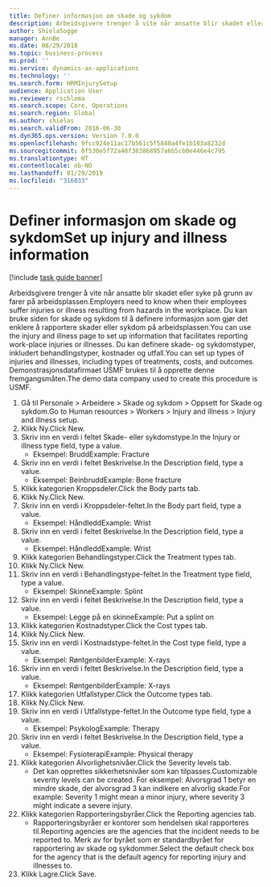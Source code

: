 ```yaml
---
title: Definer informasjon om skade og sykdom
description: Arbeidsgivere trenger å vite når ansatte blir skadet eller syke på grunn av farer på arbeidsplassen.
author: ShielaSogge
manager: AnnBe
ms.date: 08/29/2018
ms.topic: business-process
ms.prod: ''
ms.service: dynamics-ax-applications
ms.technology: ''
ms.search.form: HRMInjurySetup
audience: Application User
ms.reviewer: rschloma
ms.search.scope: Core, Operations
ms.search.region: Global
ms.author: shielas
ms.search.validFrom: 2016-06-30
ms.dyn365.ops.version: Version 7.0.0
ms.openlocfilehash: 9fcc924e11ac17b561c5f5840a4fe1b183a8232d
ms.sourcegitcommit: 0f530e5f72a40f383868957a6b5cb0e446e4c795
ms.translationtype: HT
ms.contentlocale: nb-NO
ms.lasthandoff: 01/29/2019
ms.locfileid: "316033"
---
```

# <a name="set-up-injury-and-illness-information"></a><span data-ttu-id="914f3-103">Definer informasjon om skade og sykdom</span><span class="sxs-lookup"><span data-stu-id="914f3-103">Set up injury and illness information</span></span>

[!include [task guide banner](../../includes/task-guide-banner.md)]

<span data-ttu-id="914f3-104">Arbeidsgivere trenger å vite når ansatte blir skadet eller syke på grunn av farer på arbeidsplassen.</span><span class="sxs-lookup"><span data-stu-id="914f3-104">Employers need to know when their employees suffer injuries or illness resulting from hazards in the workplace.</span></span> <span data-ttu-id="914f3-105">Du kan bruke siden for skade og sykdom til å definere informasjon som gjør det enklere å rapportere skader eller sykdom på arbeidsplassen.</span><span class="sxs-lookup"><span data-stu-id="914f3-105">You can use the injury and illness page to set up information that facilitates reporting work-place injuries or illnesses.</span></span> <span data-ttu-id="914f3-106">Du kan definere skade- og sykdomstyper, inkludert behandlingstyper, kostnader og utfall.</span><span class="sxs-lookup"><span data-stu-id="914f3-106">You can set up types of injuries and illnesses, including types of treatments, costs, and outcomes.</span></span> <span data-ttu-id="914f3-107">Demonstrasjonsdatafirmaet USMF brukes til å opprette denne fremgangsmåten.</span><span class="sxs-lookup"><span data-stu-id="914f3-107">The demo data company used to create this procedure is USMF.</span></span>

1. <span data-ttu-id="914f3-108">Gå til Personale > Arbeidere > Skade og sykdom > Oppsett for Skade og sykdom.</span><span class="sxs-lookup"><span data-stu-id="914f3-108">Go to Human resources > Workers > Injury and illness > Injury and illness setup.</span></span>
2. <span data-ttu-id="914f3-109">Klikk Ny.</span><span class="sxs-lookup"><span data-stu-id="914f3-109">Click New.</span></span>
3. <span data-ttu-id="914f3-110">Skriv inn en verdi i feltet Skade- eller sykdomstype.</span><span class="sxs-lookup"><span data-stu-id="914f3-110">In the Injury or illness type field, type a value.</span></span>
    * <span data-ttu-id="914f3-111">Eksempel: Brudd</span><span class="sxs-lookup"><span data-stu-id="914f3-111">Example: Fracture</span></span>  
4. <span data-ttu-id="914f3-112">Skriv inn en verdi i feltet Beskrivelse.</span><span class="sxs-lookup"><span data-stu-id="914f3-112">In the Description field, type a value.</span></span>
    * <span data-ttu-id="914f3-113">Eksempel: Beinbrudd</span><span class="sxs-lookup"><span data-stu-id="914f3-113">Example: Bone fracture</span></span>  
5. <span data-ttu-id="914f3-114">Klikk kategorien Kroppsdeler.</span><span class="sxs-lookup"><span data-stu-id="914f3-114">Click the Body parts tab.</span></span>
6. <span data-ttu-id="914f3-115">Klikk Ny.</span><span class="sxs-lookup"><span data-stu-id="914f3-115">Click New.</span></span>
7. <span data-ttu-id="914f3-116">Skriv inn en verdi i Kroppsdeler-feltet.</span><span class="sxs-lookup"><span data-stu-id="914f3-116">In the Body part field, type a value.</span></span>
    * <span data-ttu-id="914f3-117">Eksempel: Håndledd</span><span class="sxs-lookup"><span data-stu-id="914f3-117">Example: Wrist</span></span>  
8. <span data-ttu-id="914f3-118">Skriv inn en verdi i feltet Beskrivelse.</span><span class="sxs-lookup"><span data-stu-id="914f3-118">In the Description field, type a value.</span></span>
    * <span data-ttu-id="914f3-119">Eksempel: Håndledd</span><span class="sxs-lookup"><span data-stu-id="914f3-119">Example: Wrist</span></span>  
9. <span data-ttu-id="914f3-120">Klikk kategorien Behandlingstyper.</span><span class="sxs-lookup"><span data-stu-id="914f3-120">Click the Treatment types tab.</span></span>
10. <span data-ttu-id="914f3-121">Klikk Ny.</span><span class="sxs-lookup"><span data-stu-id="914f3-121">Click New.</span></span>
11. <span data-ttu-id="914f3-122">Skriv inn en verdi i Behandlingstype-feltet.</span><span class="sxs-lookup"><span data-stu-id="914f3-122">In the Treatment type field, type a value.</span></span>
    * <span data-ttu-id="914f3-123">Eksempel: Skinne</span><span class="sxs-lookup"><span data-stu-id="914f3-123">Example: Splint</span></span>  
12. <span data-ttu-id="914f3-124">Skriv inn en verdi i feltet Beskrivelse.</span><span class="sxs-lookup"><span data-stu-id="914f3-124">In the Description field, type a value.</span></span>
    * <span data-ttu-id="914f3-125">Eksempel: Legge på en skinne</span><span class="sxs-lookup"><span data-stu-id="914f3-125">Example: Put a splint on</span></span>  
13. <span data-ttu-id="914f3-126">Klikk kategorien Kostnadstyper.</span><span class="sxs-lookup"><span data-stu-id="914f3-126">Click the Cost types tab.</span></span>
14. <span data-ttu-id="914f3-127">Klikk Ny.</span><span class="sxs-lookup"><span data-stu-id="914f3-127">Click New.</span></span>
15. <span data-ttu-id="914f3-128">Skriv inn en verdi i Kostnadstype-feltet.</span><span class="sxs-lookup"><span data-stu-id="914f3-128">In the Cost type field, type a value.</span></span>
    * <span data-ttu-id="914f3-129">Eksempel: Røntgenbilder</span><span class="sxs-lookup"><span data-stu-id="914f3-129">Example: X-rays</span></span>  
16. <span data-ttu-id="914f3-130">Skriv inn en verdi i feltet Beskrivelse.</span><span class="sxs-lookup"><span data-stu-id="914f3-130">In the Description field, type a value.</span></span>
    * <span data-ttu-id="914f3-131">Eksempel: Røntgenbilder</span><span class="sxs-lookup"><span data-stu-id="914f3-131">Example: X-rays</span></span>  
17. <span data-ttu-id="914f3-132">Klikk kategorien Utfallstyper.</span><span class="sxs-lookup"><span data-stu-id="914f3-132">Click the Outcome types tab.</span></span>
18. <span data-ttu-id="914f3-133">Klikk Ny.</span><span class="sxs-lookup"><span data-stu-id="914f3-133">Click New.</span></span>
19. <span data-ttu-id="914f3-134">Skriv inn en verdi i Utfallstype-feltet.</span><span class="sxs-lookup"><span data-stu-id="914f3-134">In the Outcome type field, type a value.</span></span>
    * <span data-ttu-id="914f3-135">Eksempel: Psykolog</span><span class="sxs-lookup"><span data-stu-id="914f3-135">Example: Therapy</span></span>  
20. <span data-ttu-id="914f3-136">Skriv inn en verdi i feltet Beskrivelse.</span><span class="sxs-lookup"><span data-stu-id="914f3-136">In the Description field, type a value.</span></span>
    * <span data-ttu-id="914f3-137">Eksempel: Fysioterapi</span><span class="sxs-lookup"><span data-stu-id="914f3-137">Example: Physical therapy</span></span>  
21. <span data-ttu-id="914f3-138">Klikk kategorien Alvorlighetsnivåer.</span><span class="sxs-lookup"><span data-stu-id="914f3-138">Click the Severity levels tab.</span></span>
    * <span data-ttu-id="914f3-139">Det kan opprettes sikkerhetsnivåer som kan tilpasses.</span><span class="sxs-lookup"><span data-stu-id="914f3-139">Customizable severity levels can be created.</span></span> <span data-ttu-id="914f3-140">For eksempel: Alvorsgrad 1 betyr en mindre skade, der alvorsgrad 3 kan indikere en alvorlig skade.</span><span class="sxs-lookup"><span data-stu-id="914f3-140">For example: Severity 1 might mean a minor injury, where severity 3 might indicate a severe injury.</span></span>  
22. <span data-ttu-id="914f3-141">Klikk kategorien Rapporteringsbyråer.</span><span class="sxs-lookup"><span data-stu-id="914f3-141">Click the Reporting agencies tab.</span></span>
    * <span data-ttu-id="914f3-142">Rapporteringsbyråer er kontorer som hendelsen skal rapporteres til.</span><span class="sxs-lookup"><span data-stu-id="914f3-142">Reporting agencies are the agencies that the incident needs to be reported to.</span></span> <span data-ttu-id="914f3-143">Merk av for byrået som er standardbyrået for rapportering av skade og sykdommer.</span><span class="sxs-lookup"><span data-stu-id="914f3-143">Select the default check box for the agency that is the default agency for reporting injury and illnesses to.</span></span>  
23. <span data-ttu-id="914f3-144">Klikk Lagre.</span><span class="sxs-lookup"><span data-stu-id="914f3-144">Click Save.</span></span>

